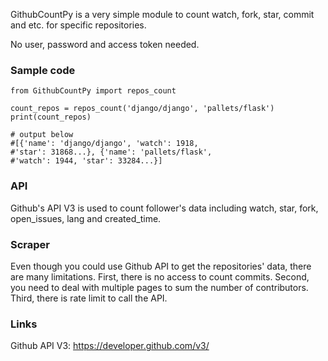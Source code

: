 GithubCountPy is a very simple module to count watch, fork, star, commit and etc. for specific repositories.

No user, password and access token needed.


### Sample code
```
from GithubCountPy import repos_count

count_repos = repos_count('django/django', 'pallets/flask')
print(count_repos)

# output below
#[{'name': 'django/django', 'watch': 1918,
#'star': 31868...}, {'name': 'pallets/flask',
#'watch': 1944, 'star': 33284...}]
```

### API
Github's API V3 is used to count follower's data including watch, star, fork, open_issues, lang and created_time.

### Scraper
Even though you could use Github API to get the repositories' data, there are many limitations. First, there is no access to count commits. Second, you need to deal with multiple pages to sum the number of contributors. Third, there is rate limit to call the API.

### Links
Github API V3: https://developer.github.com/v3/
